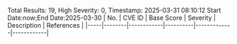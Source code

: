 Total Results: 19, High Severity: 0, Timestamp: 2025-03-31 08:10:12
Start Date:now;End Date:2025-03-30
| No. | CVE ID | Base Score | Severity | Description | References |
|-----|--------|------------|----------|-------------|------------|
